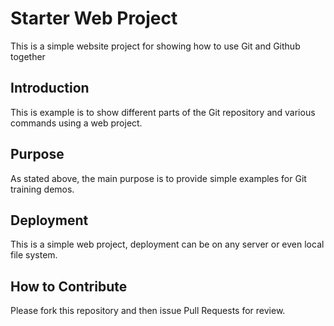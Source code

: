 # Starter Web Project

This is a simple website project for showing how to use Git and Github together 

## Introduction

This is example is to show different parts of the Git repository and various commands using a web project.

## Purpose

As stated above, the main purpose is to provide simple examples for Git training demos.

## Deployment

This is a simple web project, deployment can be on any server or even local file system.

## How to Contribute
Please fork this repository and then issue Pull Requests for review.
